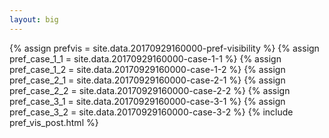 ```yaml
---
layout: big
---
```

{% assign prefvis = site.data.20170929160000-pref-visibility %}
{% assign pref_case_1_1 = site.data.20170929160000-case-1-1 %}
{% assign pref_case_1_2 = site.data.20170929160000-case-1-2 %}
{% assign pref_case_2_1 = site.data.20170929160000-case-2-1 %}
{% assign pref_case_2_2 = site.data.20170929160000-case-2-2 %}
{% assign pref_case_3_1 = site.data.20170929160000-case-3-1 %}
{% assign pref_case_3_2 = site.data.20170929160000-case-3-2 %}
{% include pref_vis_post.html %}
